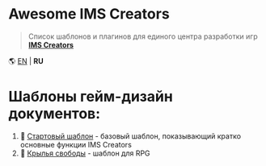 # Awesome IMS Creators
> Список шаблонов и плагинов для единого центра разработки игр **[IMS Creators](https://ims.cr5.space)**

🌎 [EN](README.md) | **RU**

# Шаблоны гейм-дизайн документов:

1. 📝 [Стартовый шаблон](https://ims.cr5.space/app/p/1111JH/starter-ru) - базовый шаблон, показывающий кратко основные функции IMS Creators
1. 📝 [Крылья свободы](https://ims.cr5.space/app/p/1MqrnVyv/krylya-svobody-shablon) - шаблон для RPG
